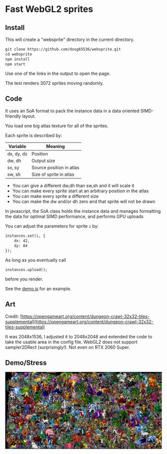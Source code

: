 # Fast WebGL2 sprites

## Install

This will create a "websprite" directory
in the current directory.
```
git clone https://github.com/doug65536/websprite.git
cd websprite
npm install
npm start
```

Use one of the links in the output to open the page.

The test renders 3072 sprites moving randomly.

## Code

It uses an SoA format to pack the instance data in a data oriented
SIMD-friendly layout.

You load one big atlas texture for all of the sprites.

Each sprite is described by:

| Variable   | Meaning                  |
|------------|--------------------------|
| dx, dy, dz | Position                 |
| dw, dh     | Output size              |
| sx, sy     | Source position in atlas |
| sw, sh     | Size of sprite in atlas  |

- You can give a different dw,dh than sw,sh and it will scale it
- You can make every sprite start at an arbitrary position in the atlas
- You can make every sprite a different size
- You can make the dw and/or dh zero and that sprite will not be drawn

In javascript, the SoA class holds the instance data and manages
formatting the data for optimal SIMD performance, and performs GPU uploads

You can adjust the parameters for sprite `i` by:

```
instances.set(i, {
    dx: 42,
    dy: 84
});
```

As long as you eventually call

```
instances.upload();
```

before you render.

See the [demo.js](https://github.com/doug65536/websprite/blob/main/demo.js)
for an example.

## Art

Credit: [https://opengameart.org/content/dungeon-crawl-32x32-tiles-supplemental](https://opengameart.org/content/dungeon-crawl-32x32-tiles-supplemental)

It was 2048x1536, I adjusted it to 2048x2048 and extended the code to
take the usable area in the config file. WebGL2 does not support
sampler2DRect (surprisingly!). Not even on RTX 2060 Super.

## Demo/Stress

![Demo Screenshot](demo.png)
